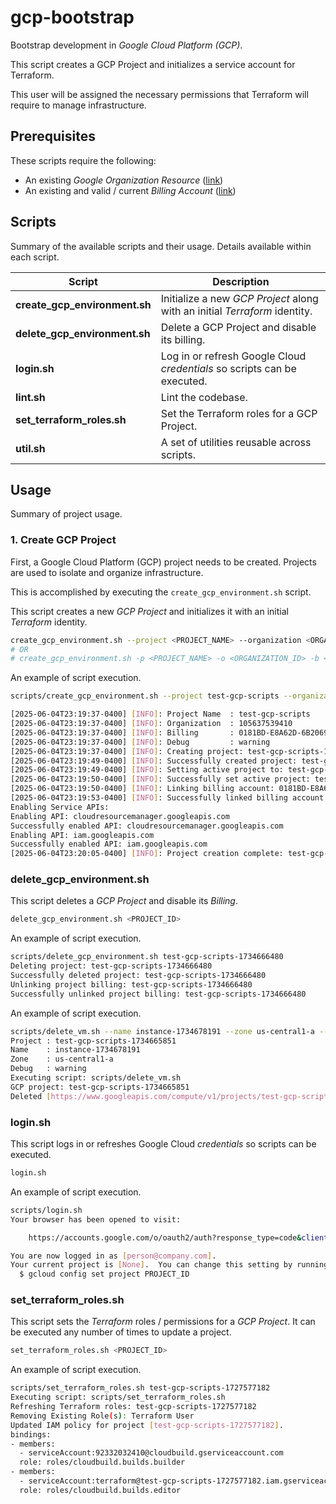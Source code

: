 # gcp-bootstrap

Bootstrap development in *Google Cloud Platform (GCP)*.

This script creates a GCP Project and initializes a service account for Terraform.

This user will be assigned the necessary permissions that Terraform will require to manage infrastructure.

## Prerequisites

These scripts require the following:

- An existing *Google Organization Resource* ([link](https://cloud.google.com/resource-manager/docs/creating-managing-organization))
- An existing and valid / current *Billing Account*  ([link](https://cloud.google.com/billing/docs/how-to/create-billing-account))

## Scripts

Summary of the available scripts and their usage. Details available within each script.

| Script      | Description |
| ----------- | ----------- |
| **create_gcp_environment.sh** | Initialize a new *GCP Project* along with an initial *Terraform* identity. |
| **delete_gcp_environment.sh** | Delete a GCP Project and disable its billing. |
| **login.sh** | Log in or refresh Google Cloud *credentials* so scripts can be executed. |
| **lint.sh** | Lint the codebase. |
| **set_terraform_roles.sh** | Set the Terraform roles for a GCP Project. |
| **util.sh** | A set of utilities reusable across scripts. |

## Usage

Summary of project usage.

### 1. Create GCP Project

First, a Google Cloud Platform (GCP) project needs to be created. Projects are used to isolate and organize infrastructure.

This is accomplished by executing the `create_gcp_environment.sh` script.

This script creates a new *GCP Project* and initializes it with an initial *Terraform* identity. 

```sh
create_gcp_environment.sh --project <PROJECT_NAME> --organization <ORGANIZATION_ID> --billing <BILLING_ACCOUNT_ID>
# OR
# create_gcp_environment.sh -p <PROJECT_NAME> -o <ORGANIZATION_ID> -b <BILLING_ACCOUNT_ID>
```

An example of script execution.

```sh
scripts/create_gcp_environment.sh --project test-gcp-scripts --organization "1234567890" --billing "123ABCD-ABC1234-123ABCD"

[2025-06-04T23:19:37-0400] [INFO]: Project Name  : test-gcp-scripts
[2025-06-04T23:19:37-0400] [INFO]: Organization  : 105637539410
[2025-06-04T23:19:37-0400] [INFO]: Billing       : 0181BD-E8A62D-6B2069
[2025-06-04T23:19:37-0400] [INFO]: Debug         : warning
[2025-06-04T23:19:37-0400] [INFO]: Creating project: test-gcp-scripts-1749093577
[2025-06-04T23:19:49-0400] [INFO]: Successfully created project: test-gcp-scripts-1749093577
[2025-06-04T23:19:49-0400] [INFO]: Setting active project to: test-gcp-scripts-1749093577
[2025-06-04T23:19:50-0400] [INFO]: Successfully set active project: test-gcp-scripts-1749093577
[2025-06-04T23:19:50-0400] [INFO]: Linking billing account: 0181BD-E8A62D-6B2069
[2025-06-04T23:19:53-0400] [INFO]: Successfully linked billing account: 0181BD-E8A62D-6B2069
Enabling Service APIs: 
Enabling API: cloudresourcemanager.googleapis.com
Successfully enabled API: cloudresourcemanager.googleapis.com
Enabling API: iam.googleapis.com
Successfully enabled API: iam.googleapis.com
[2025-06-04T23:20:05-0400] [INFO]: Project creation complete: test-gcp-scripts
```

### delete_gcp_environment.sh

This script deletes a *GCP Project* and disable its *Billing*.

```sh
delete_gcp_environment.sh <PROJECT_ID>
```

An example of script execution.

```sh
scripts/delete_gcp_environment.sh test-gcp-scripts-1734666480
Deleting project: test-gcp-scripts-1734666480
Successfully deleted project: test-gcp-scripts-1734666480
Unlinking project billing: test-gcp-scripts-1734666480
Successfully unlinked project billing: test-gcp-scripts-1734666480
```

An example of script execution.

```sh
scripts/delete_vm.sh --name instance-1734678191 --zone us-central1-a --project test-gcp-scripts-1734665851
Project : test-gcp-scripts-1734665851
Name    : instance-1734678191
Zone    : us-central1-a
Debug   : warning
Executing script: scripts/delete_vm.sh
GCP project: test-gcp-scripts-1734665851
Deleted [https://www.googleapis.com/compute/v1/projects/test-gcp-scripts-1734665851/zones/us-central1-a/instances/instance-1734678191].
```

### login.sh

This script logs in or refreshes Google Cloud *credentials* so scripts can be executed.

```sh
login.sh
```

An example of script execution.

```sh
scripts/login.sh 
Your browser has been opened to visit:

    https://accounts.google.com/o/oauth2/auth?response_type=code&client_id=32555940559.apps.googleusercontent.com ...

You are now logged in as [person@company.com].
Your current project is [None].  You can change this setting by running:
  $ gcloud config set project PROJECT_ID
```

### set_terraform_roles.sh

This script sets the *Terraform* roles / permissions for a *GCP Project*. It can be executed any number of times to update a project.

```sh
set_terraform_roles.sh <PROJECT_ID>
```

An example of script execution.

```sh
scripts/set_terraform_roles.sh test-gcp-scripts-1727577182
Executing script: scripts/set_terraform_roles.sh
Refreshing Terraform roles: test-gcp-scripts-1727577182
Removing Existing Role(s): Terraform User
Updated IAM policy for project [test-gcp-scripts-1727577182].
bindings:
- members:
  - serviceAccount:92332032410@cloudbuild.gserviceaccount.com
  role: roles/cloudbuild.builds.builder
- members:
  - serviceAccount:terraform@test-gcp-scripts-1727577182.iam.gserviceaccount.com
  role: roles/cloudbuild.builds.editor
```